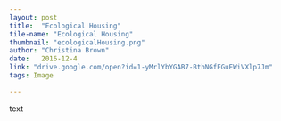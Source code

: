 ```yaml
---
layout: post
title:  "Ecological Housing"
tile-name: "Ecological Housing"
thumbnail: "ecologicalHousing.png"
author: "Christina Brown"
date:   2016-12-4
link: "drive.google.com/open?id=1-yMrlYbYGAB7-BthNGfFGuEWiVXlp7Jm"
tags: Image

---
```


text